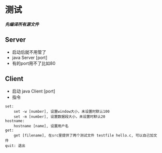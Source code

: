 # 测试
***先编译所有源文件***
## Server
- 启动后就不用管了
- java Server [port]
- 有的port用不了比如80

## Client
+ 启动 java Client [port]
+ 指令
```
set:
    set -w [number], 设置window大小，未设置时默认100
    set -m [number], 设置数据段大小，未设置时默认20
hostname:
    hostname [name], 设置用户名
get:
    get [filename], 在src里提供了两个测试文件 testfile hello.c, 可以自己加文件
quit: 退出
```